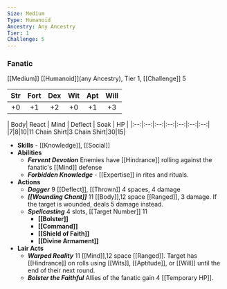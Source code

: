```yaml
---
Size: Medium
Type: Humanoid
Ancestry: Any Ancestry
Tier: 1
Challenge: 5
---
```


### Fanatic
[[Medium]] [[Humanoid]](any Ancestry), Tier 1, [[Challenge]] 5

| Str | Fort | Dex | Wit | Apt | Will |
|:--:|:--:|:--:|:--:|:--:|:--:|
|+0|+1|+2|+0|+1|+3|

| Body| React | Mind | Deflect | Soak | HP |
|:--:|:--:|:--:|:--:|:--:|:--:|:--:|
|7|8|10|11 Chain Shirt|3 Chain Shirt|30|15|

- **Skills** - [[Knowledge]], [[Social]]
- **Abilities**
	- ***Fervent Devotion*** Enemies have [[Hindrance]] rolling against the fanatic's [[Mind]] defense
	- ***Forbidden Knowledge*** - [[Expertise]] in rites and rituals.
- **Actions**
	- ***Dagger*** 9 [[Deflect]], [[Thrown]] 4 spaces, 4 damage
	- ***[[Wounding Chant]]*** 11 [[Body]],12 space [[Ranged]], 3 damage. If the target is wounded, deals 5 damage instead.
	- ***Spellcasting*** 4 slots, [[Target Number]] 11
		- **[[Bolster]]**
		- **[[Command]]**
		- **[[Shield of Faith]]**
		- **[[Divine Armament]]**
- **Lair Acts**
	- ***Warped Reality*** 11 [[Mind]],12 space [[Ranged]]. Target has [[Hindrance]] on rolls using [[Wits]], [[Aptitude]], or [[Will]] until the end of their next round.
	- ***Bolster the Faithful*** Allies of the fanatic gain 4 [[Temporary HP]].